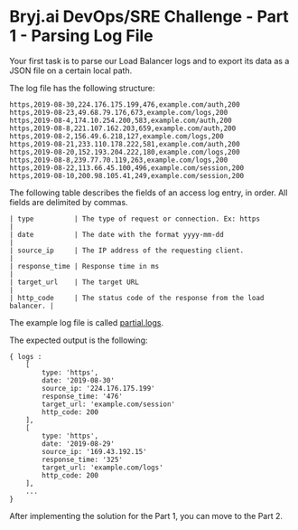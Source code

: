 # Bryj.ai DevOps/SRE Challenge - Part 1 - Parsing Log File

Your first task is to parse our Load Balancer logs and to export its data as a JSON file on a certain local path.

The log file has the following structure:

```
https,2019-08-30,224.176.175.199,476,example.com/auth,200
https,2019-08-23,49.68.79.176,673,example.com/logs,200
https,2019-08-4,174.10.254.200,583,example.com/auth,200
https,2019-08-8,221.107.162.203,659,example.com/auth,200
https,2019-08-2,156.49.6.218,127,example.com/logs,200
https,2019-08-21,233.110.178.222,581,example.com/auth,200
https,2019-08-20,152.193.204.222,180,example.com/logs,200
https,2019-08-8,239.77.70.119,263,example.com/logs,200
https,2019-08-22,113.66.45.100,496,example.com/session,200
https,2019-08-10,200.98.105.41,249,example.com/session,200
```

The following table describes the fields of an access log entry, in order. All fields are delimited by commas.

```
| type          | The type of request or connection. Ex: https            |
| date          | The date with the format yyyy-mm-dd                     |
| source_ip     | The IP address of the requesting client.                |
| response_time | Response time in ms                                     |
| target_url    | The target URL                                         |
| http_code     | The status code of the response from the load balancer. |

```
 
The example log file is called [partial.logs](partial.logs).

The expected output is the following:

```
{ logs :
    [ 
        type: 'https',
        date: '2019-08-30'
        source_ip: '224.176.175.199'
        response_time: '476'
        target_url: 'example.com/session'
        http_code: 200
    ],
    [ 
        type: 'https',
        date: '2019-08-29'
        source_ip: '169.43.192.15'
        response_time: '325'
        target_url: 'example.com/logs'
        http_code: 200
    ],
    ...    
}

```

After implementing the solution for the Part 1, you can move to the Part 2.
